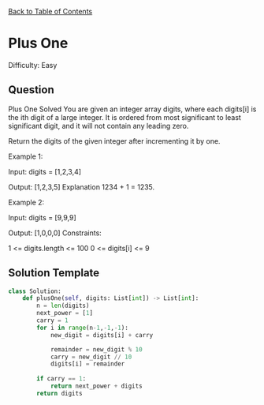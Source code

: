 [Back to Table of Contents](../README.md)

# Plus One
Difficulty: Easy

## Question
Plus One
Solved 
You are given an integer array digits, where each digits[i] is the ith digit of a large integer. It is ordered from most significant to least significant digit, and it will not contain any leading zero.

Return the digits of the given integer after incrementing it by one.

Example 1:

Input: digits = [1,2,3,4]

Output: [1,2,3,5]
Explanation 1234 + 1 = 1235.

Example 2:

Input: digits = [9,9,9]

Output: [1,0,0,0]
Constraints:

1 <= digits.length <= 100
0 <= digits[i] <= 9

## Solution Template
```python
class Solution:
    def plusOne(self, digits: List[int]) -> List[int]:
        n = len(digits)
        next_power = [1]
        carry = 1
        for i in range(n-1,-1,-1):
            new_digit = digits[i] + carry

            remainder = new_digit % 10
            carry = new_digit // 10
            digits[i] = remainder
        
        if carry == 1:
            return next_power + digits
        return digits
```
